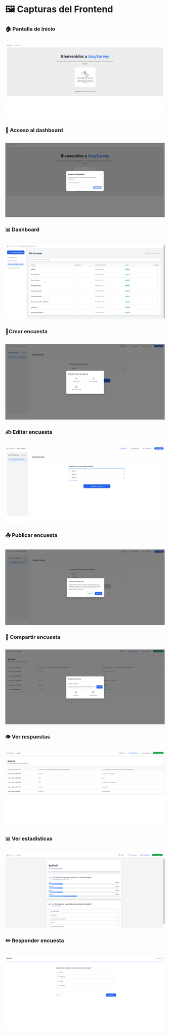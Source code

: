 # 🖼️ Capturas del Frontend

### 🏠 Pantalla de Inicio

## ![Inicio](./assets/inicio.png)

### 🔐 Acceso al dashboard

## ![Ingreso](./assets/email.png)

### 📊 Dashboard

## ![Dashboard](./assets/dashboard.png)

### 📝Crear encuesta

## ![CrearEncuesta](./assets/crearEncuesta.png)

### ✍️ Editar encuesta

## ![EditarEncuesta](./assets/editarEncuesta.png)

### 📤 Publicar encuesta

## ![PublicarEncuesta](./assets/publicarEncuesta.png)

### 🔗 Compartir encuesta

## ![CompartirEncuestas](./assets/compartirEncuesta.png)

### 👁️ Ver respuestas

## ![VerRespuestas](./assets/verRespuestas.png)

### 📊 Ver estadisticas

## ![VerEstadistica](./assets/verEstadisticas.png)

### ✏️ Responder encuesta

## ![VerEstadistica](./assets/responderEncuesta.png)

